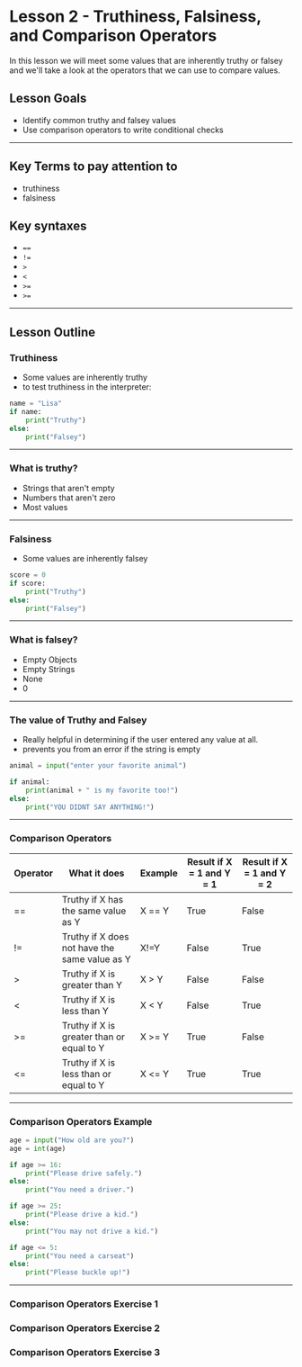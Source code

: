 # Lesson 2 - Truthiness, Falsiness, and Comparison Operators
In this lesson we will meet some values that are inherently truthy or falsey and we'll take a look at the operators that we can use to compare values.
## Lesson Goals
- Identify common truthy and falsey values
- Use comparison operators to write conditional checks


---

## Key Terms to pay attention to
- truthiness 
- falsiness

## Key syntaxes
- ```==```
- ```!=```
- ```>```
- ```<```
- ```>=```
- ```>=```


---

## Lesson Outline
### Truthiness
- Some values are inherently truthy
- to test truthiness in the interpreter:

```python
name = "Lisa"
if name:
    print("Truthy")
else: 
    print("Falsey")
```


---

### What is truthy?
- Strings that aren't empty
- Numbers that aren't zero
- Most values


---

### Falsiness
- Some values are inherently falsey

```python
score = 0
if score:
    print("Truthy")
else: 
    print("Falsey")
```


---

### What is falsey?
- Empty Objects
- Empty Strings
- None
- 0


---

### The value of Truthy and Falsey
- Really helpful in determining if the user entered any value at all.
- prevents you from an error if the string is empty

```python
animal = input("enter your favorite animal")

if animal:
    print(animal + " is my favorite too!")
else:
	print("YOU DIDNT SAY ANYTHING!")
```


---

### Comparison Operators

| Operator | What it does                                  | Example | Result if X = 1 and Y = 1 | Result if X = 1 and Y = 2 |
|----------|-----------------------------------------------|---------|---------------------------|---------------------------|
| ==       | Truthy if X has the same value as Y           | X == Y  | True                      | False                     |
| !=       | Truthy if X does not have the same value as Y | X!=Y    | False                     | True                      |
| >        | Truthy if X is greater than Y                 | X > Y   | False                     | False                     |
| <        | Truthy if X is less than Y                    | X < Y   | False                     | True                      |
| >=       | Truthy if X is greater than or equal to Y     | X >= Y  | True                      | False                     |
| <=       | Truthy if X is less than or equal to Y        | X <= Y  | True                      | True                      |


---

### Comparison Operators Example
```python
age = input("How old are you?")
age = int(age)

if age >= 16:
    print("Please drive safely.")
else:
    print("You need a driver.")

if age >= 25:
    print("Please drive a kid.")
else:
    print("You may not drive a kid.")

if age <= 5:
    print("You need a carseat")
else:
    print("Please buckle up!")
```


---

### Comparison Operators Exercise 1

### Comparison Operators Exercise 2

### Comparison Operators Exercise 3

